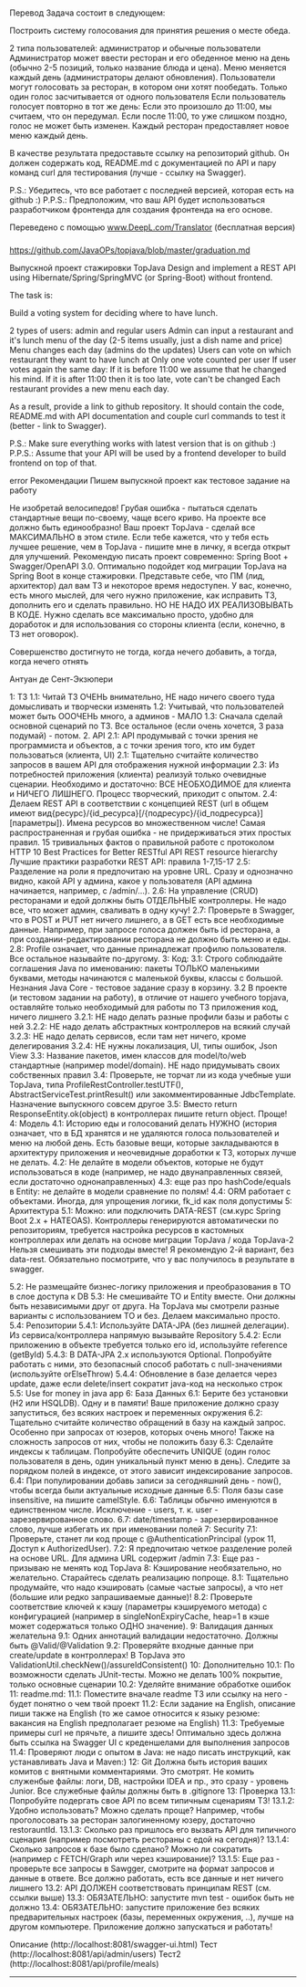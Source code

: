 ### 
### 
### 
Перевод
Задача состоит в следующем:

Построить систему голосования для принятия решения о месте обеда.

2 типа пользователей: администратор и обычные пользователи
Администратор может ввести ресторан и его обеденное меню на день (обычно 2-5 позиций, только название блюда и цена).
Меню меняется каждый день (администраторы делают обновления).
Пользователи могут голосовать за ресторан, в котором они хотят пообедать.
Только один голос засчитывается от одного пользователя
Если пользователь голосует повторно в тот же день:
Если это произошло до 11:00, мы считаем, что он передумал.
Если после 11:00, то уже слишком поздно, голос не может быть изменен.
Каждый ресторан предоставляет новое меню каждый день.

В качестве результата предоставьте ссылку на репозиторий github. Он должен содержать код, README.md с документацией по API и пару команд curl для тестирования (лучше - ссылку на Swagger).

P.S.: Убедитесь, что все работает с последней версией, которая есть на github :)
P.P.S.: Предположим, что ваш API будет использоваться разработчиком фронтенда для создания фронтенда на его основе.

Переведено с помощью www.DeepL.com/Translator (бесплатная версия)

### 
### 
### 








https://github.com/JavaOPs/topjava/blob/master/graduation.md

Выпускной проект стажировки TopJava
Design and implement a REST API using Hibernate/Spring/SpringMVC (or Spring-Boot) without frontend.

The task is:

Build a voting system for deciding where to have lunch.

2 types of users: admin and regular users
Admin can input a restaurant and it's lunch menu of the day (2-5 items usually, just a dish name and price)
Menu changes each day (admins do the updates)
Users can vote on which restaurant they want to have lunch at
Only one vote counted per user
If user votes again the same day:
If it is before 11:00 we assume that he changed his mind.
If it is after 11:00 then it is too late, vote can't be changed
Each restaurant provides a new menu each day.

As a result, provide a link to github repository. It should contain the code, README.md with API documentation and couple curl commands to test it (better - link to Swagger).

P.S.: Make sure everything works with latest version that is on github :)
P.P.S.: Assume that your API will be used by a frontend developer to build frontend on top of that.

error Рекомендации
Пишем выпускной проект как тестовое задание на работу

Не изобретай велосипедов! Грубая ошибка - пытаться сделать стандартные вещи по-своему, чаще всего криво. На проекте все должно быть единообразно! Ваш проект TopJava - сделай все МАКСИМАЛЬНО в этом стиле. Если тебе кажется, что у тебя есть лучшее решение, чем в TopJava - пишите мне в личку, я всегда открыт для улучшений.
Рекомендую писать проект современно: Spring Boot + Swagger/OpenAPI 3.0. Оптимально подойдет код миграции TopJava на Spring Boot в конце стажировки.
Представьте себе, что ПМ (лид, архитектор) дал вам ТЗ и некоторое время недоступен. У вас, конечно, есть много мыслей, для чего нужно приложение, как исправить ТЗ, дополнить его и сделать правильно. НО НЕ НАДО ИХ РЕАЛИЗОВЫВАТЬ В КОДЕ. Нужно сделать все максимально просто, удобно для доработок и для использования со стороны клиента (если, конечно, в ТЗ нет оговорок).

Совершенство достигнуто не тогда, когда нечего добавить, а тогда, когда нечего отнять

Антуан де Сент-Экзюпери

1: ТЗ
1.1: Читай ТЗ ОЧЕНЬ внимательно, НЕ надо ничего своего туда домысливать и творчески изменять
1.2: Учитывай, что пользователей может быть ОООЧЕНЬ много, а админов - МАЛО
1.3: Сначала сделай основной сценарий по ТЗ. Все остальное (если очень хочется, 3 раза подумай) - потом.
2. API
   2.1: API продумывай с точки зрения не программиста и объектов, а с точки зрения того, кто им будет пользоваться (клиента, UI)
   2.1: Тщательно считайте количество запросов в вашем API для отображения нужной информации
   2.3: Из потребностей приложения (клиента) реализуй только очевидные сценарии. Необходимо и достаточно: ВСЕ НЕОБХОДИМОЕ для клиента и НИЧЕГО ЛИШНЕГО. Процесс творческий, приходит с опытом.
   2.4: Делаем REST API в соответствии с концепцией REST (url в общем имеют вид{ресурс}/{id_ресурсa}[/{подресурс}/{id_подресурсa}][параметры]). Имена ресурсов во множественном числе! Самая распространенная и грубая ошибка - не придерживаться этих простых правил.
   15 тривиальных фактов о правильной работе с протоколом HTTP
   10 Best Practices for Better RESTful API
   REST resource hierarchy
   Лучшие практики разработки REST API: правила 1-7,15-17
   2.5: Разделение на роли я предпочитаю на уровне URL. Сразу и однозначно видно, какой API у админа, какое у пользователя (API админа начинается, например, с /admin/...).
   2.6: На управление (CRUD) ресторанами и едой должны быть ОТДЕЛЬНЫЕ контроллеры. Не надо все, что может админ, сваливать в одну кучу!
   2.7: Проверьте в Swagger, что в POST и PUT нет ничего лишнего, а в GET есть все необходимые данные. Например, при запросе голоса должен быть id ресторана, а при создании-редактировании ресторана не должно быть меню и еды.
   2.8: Profile означает, что данные принадлежат профилю пользователя. Все остальное называйте по-другому.
   3: Код:
   3.1: Строго соблюдайте соглашения Java по именованию: пакеты ТОЛЬКО маленькими буквами, методы начинаются с маленькой буквы, классы с большой. Незнания Java Core - тестовое задание сразу в корзину.
   3.2 В проекте (и тестовом задании на работу), в отличие от нашего учебного topjava, оставляйте только необходимый для работы по ТЗ приложения код, ничего лишнего
   3.2.1: НЕ надо делать разные профили базы и работы с ней
   3.2.2: НЕ надо делать абстрактных контроллеров на всякий случай
   3.2.3: НЕ надо делать сервисов, если там нет ничего, кроме делегирования
   3.2.4: НЕ нужны локализация, UI, типы ошибок, Json View
   3.3: Название пакетов, имен классов для model/to/web стандартные (например model/domain). НЕ надо придумывать своих собственных правил
   3.4: Проверьте, не торчат ли из кода учебные уши TopJava, типа ProfileRestController.testUTF(), AbstractServiceTest.printResult() или закомментированные JdbcTemplate. Назначение выпускного совсем другое
   3.5: Вместо return ResponseEntity.ok(object) в контроллерах пишите return object. Проще!
   4: Модель
   4.1: Историю еды и голосований делать НУЖНО (история означает, что в БД хранятся и не удаляются голоса пользователей и меню на любой день. Есть базовые вещи, которые закладываются в архитектуру приложения и неочевидные доработки к ТЗ, которых лучше не делать.
   4.2: Не делайте в модели объектов, которые не будут использоваться в коде (например, не надо двунаправленных связей, если достаточно однонаправленных)
   4.3: еще раз про hashCode/equals в Entity: не делайте в модели сравнение по полям!
   4.4: ORM работает с объектами. Иногда, для упрощения логики, fk_id как поля допустимы
   5: Архитектура
   5.1: Можно:
   или подключить DATA-REST (см.курс Spring Boot 2.x + HATEOAS). Контроллеры генерируются автоматически по репозиториям, требуется настройка ресурсов в кастомных контроллерах
   или делать на основе миграции TopJava / кода TopJava-2
   Нельзя смешивать эти подходы вместе! Я рекомендую 2-й вариант, без data-rest. Обязательно посмотрите, что у вас получилось в результате в swagger.

5.2: Не размещайте бизнес-логику приложения и преобразования в TO в слое доступа к DB
5.3: Не смешивайте TO и Entity вместе. Они должны быть независимыми друг от друга. На TopJava мы смотрели разные варианты c использованием TO и без. Делаем максимально просто.
5.4: Репозитории
5.4.1: Используйте DATA-JPA (без лишней делегации). Из сервиса/контроллера напрямую вызывайте Repository
5.4.2: Если приложению в объекте требуется только его id, используйте reference (getById)
5.4.3: В DATA-JPA 2.x используются Optional. Попробуйте работать с ними, это безопасный способ работать с null-значениями (используйте orElseThrow)
5.4.4: Обновление в базе делается через update, даже если delete/insert сократит java-код на несколько строк
5.5: Use for money in java app
6: База Данных
6.1: Берите без установки (H2 или HSQLDB). Одну и в памяти! Ваше приложение должно сразу запуститься, без всяких настроек и переменных окружения
6.2: Тщательно считайте количество обращений в базу на каждый запрос. Особенно при запросах от юзеров, которых очень много! Также на сложность запросов от них, чтобы не положить базу
6.3: Сделайте индексы к таблицам. Попробуйте обеспечить UNIQUE (один голос пользователя в день, один уникальный пункт меню в день). Следите за порядком полей в индексе, от этого зависит индексирование запросов.
6.4: При популировании добавь записи за сегодняшний день - now(), чтобы всегда были актуальные исходные данные
6.5: Поля базы case insensitive, на пишите camelStyle.
6.6: Таблицы обычно именуются в единственном числе. Исключение - users, т. к. user - зарезервированное слово.
6.7: date/timestamp - зарезервированное слово, лучше избегать их при именовании полей
7: Security
7.1: Проверьте, станет ли код проще с @AuthenticationPrincipal (урок 11, Доступ к AuthorizedUser).
7.2: Я предпочитаю четкое разделение ролей на основе URL. Для админа URL содержит /admin
7.3: Еще раз - призываю не менять код TopJava
8: Кэширование необязательно, но желательно. Старайтесь сделать реализацию попроще.
8.1: Тщательно продумайте, что надо кэшировать (самые частые запросы), а что нет (большие или редко запрашиваемые данные)!
8.2: Проверьте соответствие ключей к кэшу (параметры кэшируемого метода) с конфигурацией (например в singleNonExpiryCache, heap=1 в кэше может содержаться только ОДНО значение).
9: Валидация данных желательна
9.1: Одних аннотаций валидации недостаточно. Должны быть @Valid/@Validation
9.2: Проверяйте входные данные при create/update в контроллерах! В TopJava это ValidationUtil.checkNew()/assureIdConsistent()
10: Дополнительно
10.1: По возможности сделать JUnit-тесты. Можно не делать 100% покрытие, только основные сценарии
10.2: Уделяйте внимание обработке ошибок
11: readme.md:
11.1: Поместите вначале readme ТЗ или ссылку на него - будет понятно о чем твой проект
11.2: Если задание на English, описание пиши также на English (то же самое относится к языку резюме: вакансия на English предполагает резюме на English)
11.3: Требуемые примеры curl не прячьте, а пишите здесь! Оптимально здесь должна быть ссылка на Swagger UI с креденшелами для выполнения запросов
11.4: Проверяют люди с опытом в Java: не надо писать инструкций, как устанавливать Java и Maven:)
12: Git
Должна быть история ваших комитов с внятными комментариями. Это смотрят.
Не комить служенбые файлы: логи, DB, настройки IDEA и пр., это сразу - уровень Junior.
Все служебные файлы должны быть в .gitignore
13: Проверка
13.1: Попробуйте подергать свое API по всем типичным сценариям ТЗ!
13.1.2: Удобно использовать? Можно сделать проще? Например, чтобы проголосовать за ресторан залогиненному юзеру, достаточно restorauntId.
13.1.3: Сколько раз пришлось его вызвать API для типичного сценария (например посмотреть рестораны с едой на сегодня)?
13.1.4: Сколько запросов к базе было сделано? Можно ли сократить (например с FETCH/Graph или через кэширование)?
13.1.5: Еще раз - проверьте все запросы в Sawgger, смотрите на формат запросов и данные в ответе. Все должно работать, есть все данные и нет ничего лишнего
13.2: API ДОЛЖЕН соответствовать принципам REST (см. ссылки выше)
13.3: ОБЯЗАТЕЛЬНО: запустите mvn test - ошибок быть не должно
13.4: ОБЯЗАТЕЛЬНО: запустите приложение без всяких предварительных настроек (базы, переменных окружения, ..), лучше на другом компьютере. Приложение должно запускаться и работать!



Описание (http://localhost:8081/swagger-ui.html)
Тест (http://localhost:8081/api/admin/users)
Тест2 (http://localhost:8081/api/profile/meals)

---------------------------
